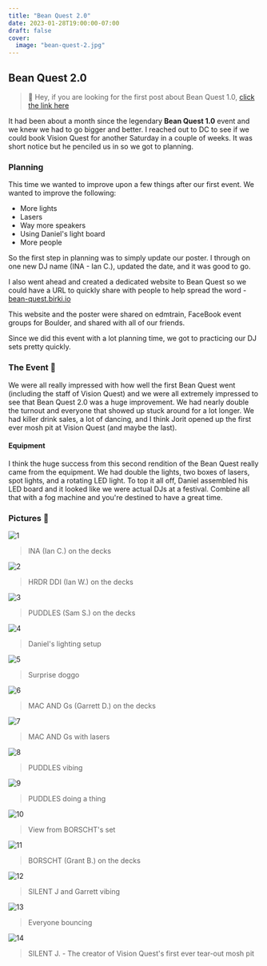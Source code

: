 ```yaml
---
title: "Bean Quest 2.0"
date: 2023-01-28T19:00:00-07:00
draft: false
cover:
  image: "bean-quest-2.jpg"
---
```


## Bean Quest 2.0

> 👋 Hey, if you are looking for the first post about Bean Quest 1.0, [click the link here](/posts/bean-quest-1)

It had been about a month since the legendary **Bean Quest 1.0** event and we knew we had to go bigger and better. I reached out to DC to see if we could book Vision Quest for another Saturday in a couple of weeks. It was short notice but he penciled us in so we got to planning.

### Planning

This time we wanted to improve upon a few things after our first event. We wanted to improve the following:

- More lights
- Lasers
- Way more speakers
- Using Daniel's light board
- More people

So the first step in planning was to simply update our poster. I through on one new DJ name (INA - Ian C.), updated the date, and it was good to go.

I also went ahead and created a dedicated website to Bean Quest so we could have a URL to quickly share with people to help spread the word - [bean-quest.birki.io](https://bean-quest.birki.io/)

This website and the poster were shared on edmtrain, FaceBook event groups for Boulder, and shared with all of our friends.

Since we did this event with a lot planning time, we got to practicing our DJ sets pretty quickly.

### The Event 🥳

We were all really impressed with how well the first Bean Quest went (including the staff of Vision Quest) and we were all extremely impressed to see that Bean Quest 2.0 was a huge improvement. We had nearly double the turnout and everyone that showed up stuck around for a lot longer. We had killer drink sales, a lot of dancing, and I think Jorit opened up the first ever mosh pit at Vision Quest (and maybe the last).

#### Equipment

I think the huge success from this second rendition of the Bean Quest really came from the equipment. We had double the lights, two boxes of lasers, spot lights, and a rotating LED light. To top it all off, Daniel assembled his LED board and it looked like we were actual DJs at a festival. Combine all that with a fog machine and you're destined to have a great time.

### Pictures 📸

![1](1.jpg)

> INA (Ian C.) on the decks

![2](2.jpg)

> HRDR DDI (Ian W.) on the decks

![3](3.jpg)

> PUDDLES (Sam S.) on the decks

![4](4.jpg)

> Daniel's lighting setup

![5](5.jpg)

> Surprise doggo

![6](6.jpg)

> MAC AND Gs (Garrett D.) on the decks

![7](7.jpg)

> MAC AND Gs with lasers

![8](8.jpg)

> PUDDLES vibing

![9](9.jpg)

> PUDDLES doing a thing

![10](10.jpg)

> View from BORSCHT's set

![11](11.jpg)

> BORSCHT (Grant B.) on the decks

![12](12.jpg)

> SILENT J and Garrett vibing

![13](13.jpg)

> Everyone bouncing

![14](14.jpg)

> SILENT J. - The creator of Vision Quest's first ever tear-out mosh pit
